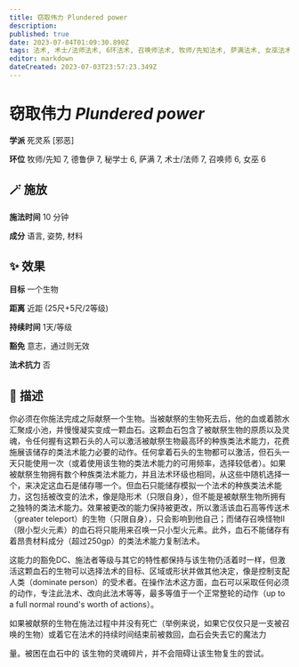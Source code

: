 ```yaml
---
title: 窃取伟力 Plundered power
description: 
published: true
date: 2023-07-04T01:09:30.890Z
tags: 法术, 术士/法师法术, 6环法术, 召唤师法术, 牧师/先知法术, 萨满法术, 女巫法术, 秘学士法术, 德鲁伊法术, 死灵系, 7环法术, 邪恶
editor: markdown
dateCreated: 2023-07-03T23:57:23.349Z
---
```


# **窃取伟力** *Plundered power*

**学派** 死灵系 \[邪恶\] 

**环位** 牧师/先知 7, 德鲁伊 7, 秘学士 6, 萨满 7, 术士/法师 7, 召唤师 6, 女巫 6

## 🪄 施放

**施法时间** 10 分钟

**成分** 语言, 姿势, 材料

## ✨ 效果 

**目标** 一个生物 

**距离** 近距 (25尺+5尺/2等级)  

**持续时间** 1天/等级 

**豁免** 意志，通过则无效

**法术抗力** 否

## 📖 描述

你必须在你施法完成之际献祭一个生物。当被献祭的生物死去后，他的血或着脓水汇聚成小池，并慢慢凝实变成一颗血石。这颗血石包含了被献祭生物的原质以及灵魂，令任何握有这颗石头的人可以激活被献祭生物最高环的种族类法术能力，花费施展该储存的类法术能力必要的动作。任何拿着石头的生物都可以激活，但石头一天只能使用一次（或着使用该生物的类法术能力的可用频率，选择较低者）。如果被献祭生物拥有数个种族类法术能力，并且法术环级也相同，从这些中随机选择一个，来决定这血石是储存哪一个。但血石只能储存模拟一个法术的种族类法术能力，这包括被改变的法术，像是隐形术（只限自身），但不能是被献祭生物所拥有之独特的类法术能力。效果被更改的能力保持被更改，所以激活该血石高等传送术（greater teleport）的生物（只限自身），只会影响到他自己；而储存召唤怪物II（限小型火元素）的血石将只能用来召唤一只小型火元素。此外，血石不能储存有着昂贵材料成分（超过250gp）的类法术能力复制法术。

这能力的豁免DC、施法者等级与其它的特性都保持与该生物仍活着时一样，但激活这颗血石的生物可以选择法术的目标、区域或形状并做其他决定，像是控制支配人类（dominate person）的受术者。在操作法术这方面，血石可以采取任何必须的动作，专注此法术、改向此法术等等，最多等值于一个正常整轮的动作（up to a full normal round's worth of actions）。

如果被献祭的生物在施法过程中并没有死亡（举例来说，如果它仅仅只是一支被召唤的生物）或着它在法术的持续时间结束前被救回，血石会失去它的魔法力

量。被困在血石中的 该生物的灵魂碎片，并不会阻碍让该生物复生的尝试。
    
